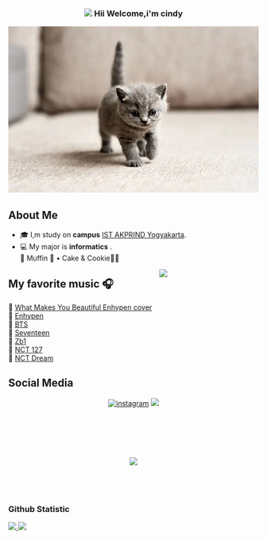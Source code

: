<h3 align="center">
<img src="https://emojis.slackmojis.com/emojis/images/1588315024/8823/hyperkitty.gif?1588315024" width="30" /> Hii Welcome,i'm cindy
</h3>

![coba_lihat_gambar_ini](/kucing.jpg)

## About Me
* 🎓 I,m study on **campus** [IST AKPRIND Yogyakarta](https://www.akprind.ac.id/).<br>
* 💻 My major is **informatics** .<br>
  🐾 Muffin 🧁 • Cake & Cookie🍪🍰
<img align='right' src='https://user-images.githubusercontent.com/5713670/87202985-820dcb80-c2b6-11ea-9f56-7ec461c497c3.gif' width='200"'>

 ## My favorite music :headphones:
  🎵 [What Makes You Beautiful Enhypen cover](https://open.spotify.com/intl-id/track/4NxbUHGeXsQgxvR8YKbHjC?si=c96528529bb049ee)<br>
  🎵 [Enhypen ](https://open.spotify.com/intl-id/artist/5t5FqBwTcgKTaWmfEbwQY9?si=U1q3m7U6QlGshSzEt_cPZw)<br>
  🎵 [BTS](https://open.spotify.com/intl-id/artist/3Nrfpe0tUJi4K4DXYWgMUX?si=EkPPM4vpTj2AlWA2pSr-Lw)<br>
  🎵 [Seventeen](https://open.spotify.com/intl-id/artist/7nqOGRxlXj7N2JYbgNEjYH?si=l56T6rhrQeWHdZwwV6266w)<br>
  🎵 [Zb1](https://open.spotify.com/intl-id/artist/7cjg7EkeZy3OI5o9Qthc6n?si=hmVnSA6DQQSnuEwGU0EyRg)<br>
  🎵 [NCT 127](https://open.spotify.com/intl-id/artist/7f4ignuCJhLXfZ9giKT7rH?si=Bs58TVZzTfm_RT4abVEkJw)<br>
  🎵 [NCT Dream](https://open.spotify.com/intl-id/artist/1gBUSTR3TyDdTVFIaQnc02?si=H6_b9VCIT4298Z_1D0AC6Q)<br>


 
## Social Media

<p align="center">
<a href="https://www.instagram.com/l16.07_"><img src="https://img.icons8.com/color/96/000000/instagram-new.png" alt="instagram"/></a>
<a href= "https://twitter.com/chindy_x11"><img src="https://img.icons8.com/color/96/000000/twitter.png"/></a>
<br><br>
    
<h2 align="center">
<br><br>
<img src="https://raw.githubusercontent.com/innng/innng/master/assets/kyubey.gif" height="40" />
<br><br><br>
<p align=center>

### Github Statistic
<p align="left">
<a href="https://github.com/cindyy01">
  <img height="180em" src="https://github-readme-stats-eight-theta.vercel.app/api?username=cindyy01&show_icons=true&theme=algolia&include_all_commits=true&count_private=true"/>
  <img height="180em" src="https://github-readme-stats-eight-theta.vercel.app/api/top-langs/?username=cindyy01-kalian&layout=compact&langs_count=8&theme=algolia"/>
</a>
</p>
